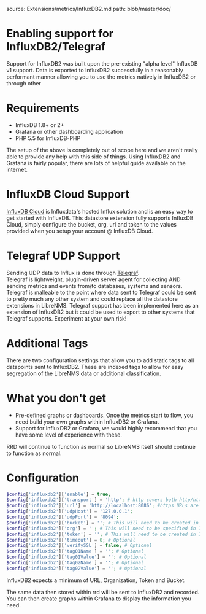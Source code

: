 source: Extensions/metrics/InfluxDB2.md
path: blob/master/doc/

# Enabling support for InfluxDB2/Telegraf

Support for InfluxDB2 was built upon the pre-existing "alpha level"
InfluxDB v1 support.  Data is exported to InfluxDB2 successfully in a
reasonably performant manner allowing you to use the metrics natively
in InfluxDB2 or through other 

# Requirements

- InfluxDB 1.8+ or 2+
- Grafana or other dashboarding application
- PHP 5.5 for InfluxDB-PHP

The setup of the above is completely out of scope here and we aren't
really able to provide any help with this side of things.  Using
InfluxDB2 and Grafana is fairly popular, there are lots of helpful
guide available on the internet.

# InfluxDB Cloud Support

[InfluxDB Cloud](https://www.influxdata.com/products/influxdb-cloud/) is
Influxdata's hosted Influx solution and is an easy way to get started
with InfluxDB.  This datastore extension fully supports InfluxDB Cloud,
simply configure the bucket, org, url and token to the values provided
when you setup your account @ InfluxDB Cloud.

# Telegraf UDP Support

Sending UDP data to Influx is done through [Telegraf](https://www.influxdata.com/time-series-platform/telegraf/).  
Telegraf is lightweight, plugin-driven server agent for collecting AND sending
metrics and events from/to databases, systems and sensors.  Telegraf
is malleable to the point where data sent to Telegraf could be sent to
pretty much any other system and could replace all the datastore extensions
in LibreNMS.  Telegraf support has been implemented here as an extension
of InfluxDB2 but it could be used to export to other systems that Telegraf
supports.  Experiment at your own risk!

# Additional Tags

There are two configuration settings that allow you to add static tags
to all datapoints sent to InfluxDB2.  These are indexed tags to allow 
for easy segregation of the LibreNMS data or additional classification.

# What you don't get

- Pre-defined graphs or dashboards.  Once the metrics start to flow, you need
  build your own graphs within InfluxDB2 or Grafana.
- Support for InfluxDB2 or Grafana, we would highly recommend that you
  have some level of experience with these.

RRD will continue to function as normal so LibreNMS itself should
continue to function as normal.

# Configuration

```php
$config['influxdb2']['enable'] = true;
$config['influxdb2']['transport'] = 'http'; # http covers both http/https, other option: udp
$config['influxdb2']['url'] = 'http://localhost:8086'; #https URLs are supported
$config['influxdb2']['udpHost'] = '127.0.0.1';
$config['influxdb2']['udpPort'] = '8094';
$config['influxdb2']['bucket'] = ''; # This will need to be created in InfluxDB2
$config['influxdb2']['org'] = ''; # This will need to be specified in InfluxDB2
$config['influxdb2']['token'] = ''; # This will need to be created in InfluxDB2
$config['influxdb2']['timeout'] = 0; # Optional
$config['influxdb2']['verifySSL'] = false; # Optional
$config['influxdb2']['tag01Name'] = ''; # Optional
$config['influxdb2']['tag01Value'] = ''; # Optional
$config['influxdb2']['tag02Name'] = ''; # Optional
$config['influxdb2']['tag02Value'] = ''; # Optional
```

InfluxDB2 expects a minimum of URL, Organization, Token and Bucket.

The same data then stored within rrd will be sent to InfluxDB2 and
recorded. You can then create graphs within Grafana to display the
information you need.
